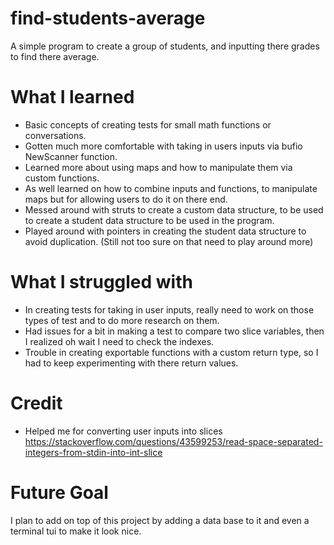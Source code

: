 # find-students-average

A simple program to create a group of students, and inputting there grades to find there average.

# What I learned

- Basic concepts of creating tests for small math functions or conversations.
- Gotten much more comfortable with taking in users inputs via bufio NewScanner function.
- Learned more about using maps and how to manipulate them via custom functions.
- As well learned on how to combine inputs and functions, to manipulate maps but for allowing users to do it on there end.
- Messed around with struts to create a custom data structure, to be used to create a student data structure to be used in the program.
- Played around with pointers in creating the student data structure to avoid duplication. (Still not too sure on that need to play around more)

# What I struggled with

- In creating tests for taking in user inputs, really need to work on those types of test and to do more research on them.
- Had issues for a bit in making a test to compare two slice variables, then I realized oh wait I need to check the indexes.
- Trouble in creating exportable functions with a custom return type, so I had to keep experimenting with there return values.

# Credit

- Helped me for converting user inputs into slices https://stackoverflow.com/questions/43599253/read-space-separated-integers-from-stdin-into-int-slice

# Future Goal

I plan to add on top of this project by adding a data base to it and even a terminal tui to make it look nice.
